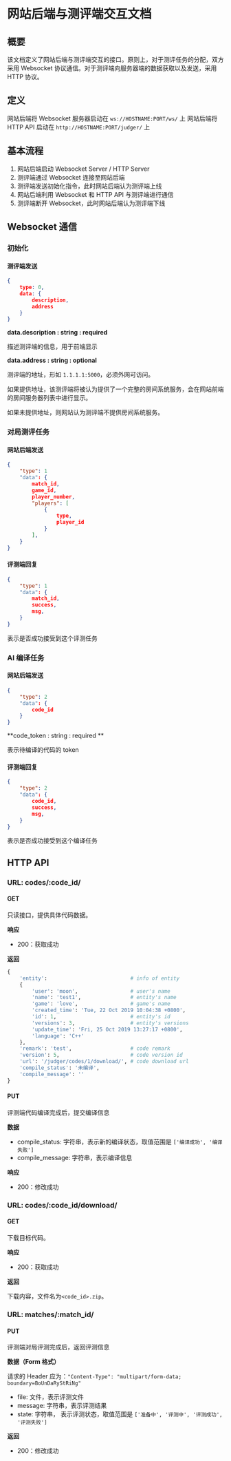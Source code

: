 # 网站后端与测评端交互文档

## 概要

该文档定义了网站后端与测评端交互的接口。原则上，对于测评任务的分配，双方采用 Websocket 协议通信。对于测评端向服务器端的数据获取以及发送，采用 HTTP 协议。

## 定义

网站后端将 Websocket 服务器启动在 `ws://HOSTNAME:PORT/ws/` 上
网站后端将 HTTP API 启动在 `http://HOSTNAME:PORT/judger/` 上

## 基本流程

1. 网站后端启动 Websocket Server / HTTP Server
2. 测评端通过 Websocket 连接至网站后端
3. 测评端发送初始化指令，此时网站后端认为测评端上线
4. 网站后端利用 Websocket 和 HTTP API 与测评端进行通信
5. 测评端断开 Websocket，此时网站后端认为测评端下线

## Websocket 通信

### 初始化

#### 测评端发送

```json
{
    type: 0,
    data: {
 		description,
    	address
	}
}
```

**data.description : string : required**

描述测评端的信息，用于前端显示

**data.address : string : optional**

测评端的地址，形如 `1.1.1.1:5000`，必须外网可访问。

如果提供地址，该测评端将被认为提供了一个完整的房间系统服务，会在网站前端的房间服务器列表中进行显示。

如果未提供地址，则网站认为测评端不提供房间系统服务。

### 对局测评任务

#### 网站后端发送

```json
{
    "type": 1
    "data": {
    	match_id,
		game_id,
        player_number,
        "players": [
            {
                type,
                player_id
            }
        ],
	}
}
```

#### 评测端回复

```json
{
    "type": 1
    "data": {
    	match_id,
		success,
		msg,
	}
}
```

表示是否成功接受到这个评测任务

### AI 编译任务

#### 网站后端发送

```json
{
    "type": 2
    "data": {
		code_id
	}
}
```

**code_token : string : required **

表示待编译的代码的 token

#### 评测端回复

```json
{
    "type": 2
    "data": {
		code_id,
		success,
		msg,
	}
}
```

表示是否成功接受到这个编译任务

## HTTP API

### URL: codes/:code_id/

#### GET

只读接口，提供具体代码数据。

**响应**

- 200：获取成功

**返回**

```python
{
    'entity': 							# info of entity
    {
        'user': 'moon', 				# user's name
        'name': 'test1',				# entity's name
        'game': 'love', 				# game's name
        'created_time': 'Tue, 22 Oct 2019 10:04:38 +0800',
        'id': 1, 						# entity's id
        'versions': 3,					# entity's versions
        'update_time': 'Fri, 25 Oct 2019 13:27:17 +0800',
    	'language': 'C++'
    },
    'remark': 'test', 					# code remark
    'version': 5, 						# code version id
    'url': '/judger/codes/1/download/',	# code download url
    'compile_status': '未编译',
    'compile_message': ''
}
```

#### PUT

评测端代码编译完成后，提交编译信息

**数据**

- compile_status: 字符串，表示新的编译状态，取值范围是 `['编译成功', '编译失败']`
- compile_message: 字符串，表示编译信息

**响应**

- 200：修改成功

### URL: codes/:code_id/download/

#### GET

下载目标代码。

**响应**

- 200：获取成功

**返回**

下载内容，文件名为`<code_id>.zip`。

### URL: matches/:match_id/

#### PUT

评测端对局评测完成后，返回评测信息

**数据（Form 格式）**

请求的 Header 应为：`"Content-Type": "multipart/form-data; boundary=BoUnDaRyStRiNg"`

- file: 文件，表示评测文件
- message: 字符串，表示评测结果
- state: 字符串， 表示评测状态，取值范围是 `['准备中', '评测中', '评测成功', '评测失败']`

**返回**

- 200：修改成功

